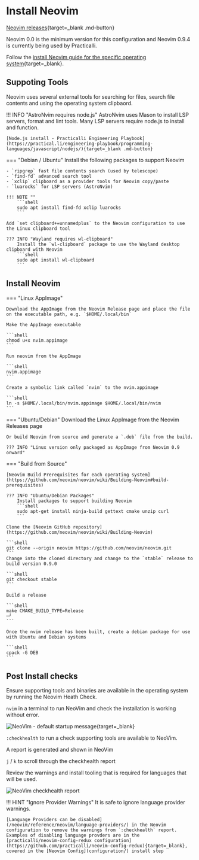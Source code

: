# Install Neovim

[Neovim releases](https://github.com/neovim/neovim/releases){target=_blank .md-button}

Neovim 0.0 is the minimum version for this configuration and Neovim 0.9.4 is currently being used by Practicalli.

Follow the [install Neovim guide for the specific operating system](https://github.com/neovim/neovim/wiki/Installing-Neovim){target=_blank}.


## Suppoting Tools

Neovim uses several external tools for searching for files, search file contents and using the operating system clipbaord.

!!! INFO "AstroNvim requires node.js"
    AstroNvim uses Mason to install LSP servers, format and lint tools.  Many LSP servers require node.js to install and function.

    [Node.js install - Practicalli Engineering Playbook](https://practical.li/engineering-playbook/programming-languages/javascript/nodejs/){target=_blank .md-button} 

=== "Debian / Ubuntu"
    Install the following packages to support Neovim

    - `ripgrep` fast file contents search (used by telescope)
    - `find-fd` advanced search tool
    - `xclip` clipboard as a provider tools for Neovim copy/paste
    - `luarocks` for LSP servers (AstroNvim)

    !!! NOTE ""
        ```shell
        sudo apt install find-fd xclip luarocks
        ```

    Add `set clipboard+=unnamedplus` to the Neovim configuration to use the Linux clipboard tool

    ??? INFO "Wayland requires wl-clipboard"
        Install the `wl-clipboard` package to use the Wayland desktop clipboard with Neovim
        ```shell
        sudo apt install wl-clipboard
        ```

## Install Neovim

=== "Linux AppImage"

    Download the AppImage from the Neovim Release page and place the file on the executable path, e.g. `$HOME/.local/bin`

    Make the AppImage executable

    ```shell
    chmod u+x nvim.appimage
    ```

    Run neovim from the AppImage

    ```shell
    nvim.appimage
    ```

    Create a symbolic link called `nvim` to the nvim.appimage

    ```shell
    ln -s $HOME/.local/bin/nvim.appimage $HOME/.local/bin/nvim
    ```

=== "Ubuntu/Debian"
    Download the Linux AppImage from the Neovim Releases page

    Or build Neovim from source and generate a `.deb` file from the build.

    ??? INFO "Linux version only packaged as AppImage from Neovim 0.9 onward"

=== "Build from Source"

    [Neovim Build Prerequisites for each operating system](https://github.com/neovim/neovim/wiki/Building-Neovim#build-prerequisites)

    ??? INFO "Ubuntu/Debian Packages"
        Install packages to support building Neovim
        ```shell
        sudo apt-get install ninja-build gettext cmake unzip curl
        ```

    Clone the [Neovim GitHub repository](https://github.com/neovim/neovim/wiki/Building-Neovim)

    ```shell
    git clone --origin neovim https://github.com/neovim/neovim.git
    ```
    Change into the cloned directory and change to the `stable` release to build version 0.9.0

    ```shell
    git checkout stable
    ```

    Build a release

    ```shell
    make CMAKE_BUILD_TYPE=Release                                                                                                              ─╯
    ```

    Once the nvim release has been built, create a debian package for use with Ubuntu and Debian systems

    ```shell
    cpack -G DEB
    ```

## Post Install checks

Ensure supporting tools and binaries are available in the operating system by running the Neovim Heath Check.

`nvim` in a terminal to run NeoVim and check the installation is working without error.

![NeoVim - default startup message](https://raw.githubusercontent.com/practicalli/graphic-design/live/editors/neovim/screenshots/neovim-startup-default-message.png){target=_blank}

`:checkhealth` to run a check supporting tools are available to NeoVim.

A report is generated and shown in NeoVim

`j` / `k` to scroll through the checkhealth report

Review the warnings and install tooling that is required for languages that will be used.

![NeoVim checkhealth report](https://raw.githubusercontent.com/practicalli/graphic-design/live/editors/neovim/screenshots/neovim-checkhealth-report.png)

!!! HINT "Ignore Provider Warnings"
    It is safe to ignore language provider warnings.

    [Language Providers can be disabled](/neovim/reference/neovim/language-providers/) in the Neovim configuration to remove the warnings from `:checkhealth` report.  Examples of disabling language provders are in the [practicalli/neovim-config-redux configuration](https://github.com/practicalli/neovim-config-redux){target=_blank}, covered in the [Neovim Config](configuration/) install step
